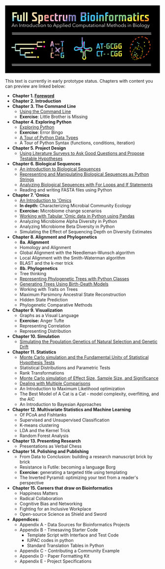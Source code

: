![Full Spectrum Bioinformatics](./cover_image/full_spectrum_bioinformatics_cover.png "A cover image for Full Spectrum Bioinformatics, showing the text title in rainbow colors with a phylogenetic tree, nucleotide substitution diagram, tRNA secondary structure, sequence alignment and principle coordinates analysis plot shown below it.")

This text is currently in early prototype status. Chapters with content you can preview are linked below:

- **Chapter 1. [Foreword](./content/01_foreword/foreword.ipynb)**
- **Chapter 2. Introduction**
- **Chapter 3. The Command Line**
     - [Using the Command Line](./content/03_the_command_line/the_commandline.ipynb)
     - **Exercise**: Little Brother is Missing 
- **Chapter 4. Exploring Python**
     - [Exploring Python](./content/04_exploring_python/exploring_python.ipynb)
     - **Exercise**: Error Bingo
     - [A Tour of Python Data Types](./content/04_exploring_python/exploring_python_data_types.ipynb)
     -  A Tour of Python Syntax (functions, conditions, iteration)
- **Chapter 5. Project Design**
     - [Using Literature Surveys to Ask Good Questions and Propose Testable Hypotheses](./content/05_project_design/project_design.ipynb)      
- **Chapter 6. Biological Sequences**
     - [An introduction to Biological Sequences](./content/06_biological_sequences/biological_sequences.ipynb)
     - [Representing and Manipulating Biological Sequences as Python Strings](./content/06_biological_sequences/representing_and_manipulating_biological_sequences_with_python_strings.ipynb)
     - [Analyzing Biological Sequences with For Loops and If Statements](./content/06_biological_sequences/using_for_loops_to_analyze_biological_sequences.ipynb) 
     -  Reading and writing FASTA files using Python
- **Chapter 7. 'Omics**
     -  [An Introduction to 'Omics](./content/07_tabular_omics_data/tabular_omics_data.ipynb) 
     -  **In depth:** Characterizing Microbial Community Ecology
     -  **Exercise:** Microbiome change scenarios
     -  [Working with Tabular 'Omic data in Python using Pandas](./content/07_tabular_omics_data/analyzing_tabular_omics_data_in_pandas.ipynb)
     -   Analyzing Microbiome Alpha Diversity in Python
     -   Analyzing Microbiome Beta Diversity in Python
     -   Simulating the Effect of Sequencing Depth on Diversity Estimates
- **Chapter 8. Alignment and Phylogenetics**
     - **8a. Alignment**
     - Homology and Alignment
     - Global Alignment with the Needleman-Wunsch algorithm
     - Local Alignment with the Smith-Waterman algorithm
     - BLAST and the k-mer trick
     - **8b. Phylogenetics**
     - Tree thinking
     - [Representing Phylogenetic Trees with Python Classes](./content/08_phylogenetic_trees/phylogenetic_trees.ipynb)
     - [Generating Trees Using Birth-Death Models](./content/08_phylogenetic_trees/birth_death_models.ipynb)
     - Working with Traits on Trees
     - Maximum Parsimony Ancestral State Reconstruction
     - Hidden State Prediction
     - Phylogenetic Comparative Methods   
- **Chapter 9. Visualization**
     - Graphs as a Visual Language
     - **Exercise:** Anger Tufte
     - Representing Correlation
     - Representing Distribution
- **Chapter 10. Simulation**
     - [Simulating the Population Genetics of Natural Selection and Genetic Drift](./content/10_simulation/simulating_evolution.ipynb)     
- **Chapter 11. Statistics**
     - [Monte Carlo simulation and the Fundamental Unity of Statistical Hypothesis Tests](./content/11_statistics/monte_carlo_methods_and_the_fundamental_unity_of_statistical_tests.ipynb) 
     - Statistical Distributions and Parametric Tests
     - Rank Transformations
     - [Monte Carlo simulation of Effect Size, Sample Size, and Significance](./content/11_statistics/effect_size_sample_size_and_significance.ipynb)
     - [Dealing with Multiple Comparisons](https://github.com/zaneveld/full_spectrum_bioinformatics/blob/master/content/11_statistics/dealing_with_multiple_comparisons.ipynb)
     - An Introduction to Maximum Likelihood optimization
     - The Best Model of A Cat is a Cat - model complexity, overfitting, and the AIC
     - An Introduction to Bayesian Approaches
- **Chapter 12. Multivariate Statistics and Machine Learning**
     - Of PCoA and Fishtanks
     - Supervised and Unsupervised Classification
     - K-means clustering
     - LDA and the Kernel Trick
     - Random Forest Analysis
- **Chapter 13. Presenting Research**
     - Presentations as Verbal Chess
- **Chapter 14. Polishing and Publishing**
     - From Data to Conclusion: building a research manuscript brick by brick
     - Resistance is Futile: becoming a language Borg
     - **Exercise**: generating a targeted title using templating
     - The Inverted Pyramid: optimizing your text from a reader's perspective     
- **Chapter 15. Careers that draw on Bioinformatics**
     - Happiness Matters
     - Radical Collaboration 
     - Cognitive Bias and Networking 
     - Fighting for an Inclusive Workplace
     - Open-source Science as Shield and Sword
- **Appendices:**      
     - Appendix A - Data Sources for Bioinformatics Projects
     - Appendix B - Timesaving Starter Code
       - Template Script with Interface and Test Code
       - IUPAC codes in python
       - Standard Translation Tables in Python
     - Appendix C - Contributing a Community Example
     - Appendix D - Paper Formatting Kit 
     - Appendix E - Project Specifications 

